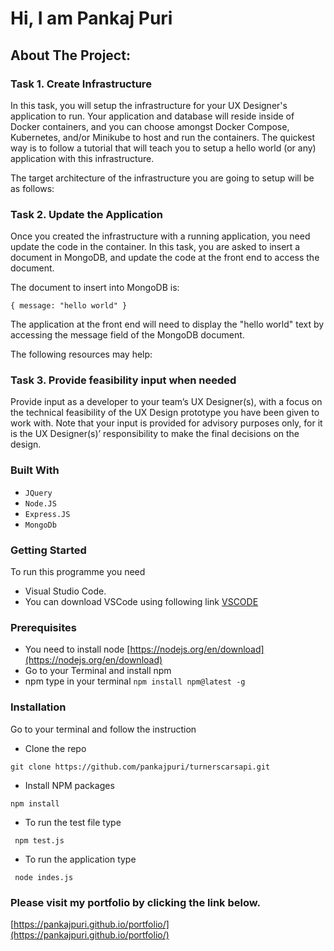 # Hi, I am Pankaj Puri

## About The Project: 

### Task 1. Create Infrastructure
In this task, you will setup the infrastructure for your UX Designer's application to run.  Your application and database will reside inside of Docker containers, and you can choose amongst Docker Compose, Kubernetes, and/or Minikube to host and run the containers.  The quickest way is to follow a tutorial that will teach you to setup a hello world (or any) application with this infrastructure.

The target architecture of the infrastructure you are going to setup will be as follows:

### Task 2. Update the Application
Once you created the infrastructure with a running application, you need update the code in the container.  In this task, you are asked to insert a document in MongoDB, and update the code at the front end to access the document.

The document to insert into MongoDB is:

`{ message: "hello world" }`

The application at the front end will need to display the "hello world" text by accessing the message field of the MongoDB document.

The following resources may help:

### Task 3. Provide feasibility input when needed
Provide input as a developer to your team’s UX Designer(s), with a focus on the technical feasibility of the UX Design prototype you have been given to work with.  Note that your input is provided for advisory purposes only, for it is the UX Designer(s)’ responsibility to make the final decisions on the design.  

### Built With
- `JQuery`
- `Node.JS`
- `Express.JS`
- `MongoDb`


### Getting Started
To run this programme you need 
- Visual Studio Code.
- You can download VSCode using following link [VSCODE](https://code.visualstudio.com/download)

### Prerequisites

- You need to install node [https://nodejs.org/en/download](https://nodejs.org/en/download)
- Go to your Terminal and install npm
- npm type in your terminal `npm install npm@latest -g`

### Installation

Go to your terminal and follow the instruction

- Clone the repo

`git clone https://github.com/pankajpuri/turnerscarsapi.git`
- Install NPM packages

 `npm install`
 
- To run the test file type

 ` npm test.js`
 
- To run the application type

` node indes.js`


### Please visit my portfolio by clicking the link below.

[https://pankajpuri.github.io/portfolio/](https://pankajpuri.github.io/portfolio/)
